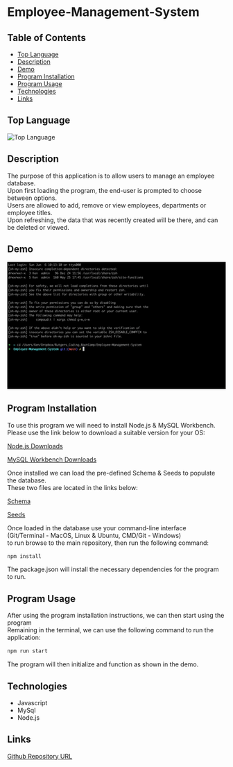 # Employee-Management-System
## Table of Contents
  * [Top Language](#top-language)
  * [Description](#description)
  * [Demo](#demo)
  * [Program Installation](#program-installation)
  * [Program Usage](#program-usage)
  * [Technologies](#technologies)
  * [Links](#links)

## Top Language
![Top Language](https://img.shields.io/github/languages/top/kpetiote/employee-management-system)

## Description
The purpose of this application is to allow users to manage an employee database.\
Upon first loading the program, the end-user is prompted to choose between options.\
Users are allowed to add, remove or view employees, departments or employee titles.\
Upon refreshing, the data that was recently created will be there, and can be deleted or viewed.

## Demo
![Alt text](assets/images/employee-management-system-website.gif "Employee-Management-System")
 
## Program Installation
To use this program we will need to install Node.js & MySQL Workbench.\
Please use the link below to download a suitable version for your OS:

[Node.js Downloads](https://nodejs.org/en/download/)

[MySQL Workbench Downloads](https://dev.mysql.com/downloads/workbench/)

Once installed we can load the pre-defined Schema & Seeds to populate the database.\
These two files are located in the links below:

[Schema](db/schema.sql)

[Seeds](db/seeds.sql)

Once loaded in the database use your command-line interface\
(Git/Terminal - MacOS, Linux & Ubuntu, CMD/Git - Windows)\
to run browse to the main repository, then run the following command:

```bash
npm install
```

The package.json will install the necessary dependencies for the program to run.

## Program Usage
After using the program installation instructions, we can then start using the program\
Remaining in the terminal, we can use the following command to run the application:

```bash
npm run start
```

The program will then initialize and function as shown in the demo.
## Technologies
- Javascript
- MySql
- Node.js

## Links
[Github Repository URL](https://github.com/KPetiote/Employee-Management-System)